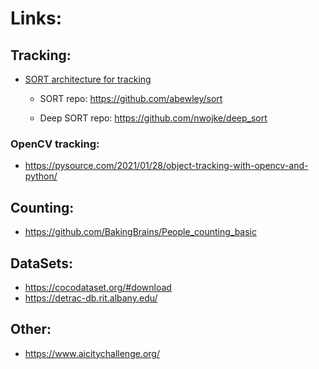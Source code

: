 # Links:

## Tracking:

* [SORT architecture for tracking](https://arxiv.org/pdf/1602.00763.pdf)

    * SORT repo:  https://github.com/abewley/sort

    * Deep SORT repo: https://github.com/nwojke/deep_sort

### OpenCV tracking:

* https://pysource.com/2021/01/28/object-tracking-with-opencv-and-python/

## Counting:

* https://github.com/BakingBrains/People_counting_basic


## DataSets:

* https://cocodataset.org/#download
* https://detrac-db.rit.albany.edu/

## Other:

* https://www.aicitychallenge.org/